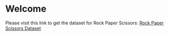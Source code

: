 # Welcome

Please visit this link to get the dataset for Rock Paper Scissors: [Rock Paper Scissors Dataset](https://drive.google.com/drive/folders/1m9Y7sSbl4dQR01f7-w42RlQ5PkG_G6ZT?usp=sharing)